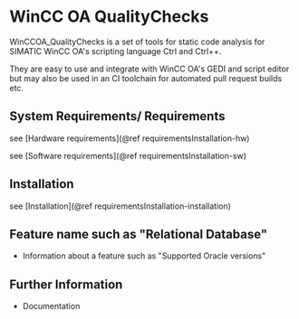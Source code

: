# WinCC OA QualityChecks

WinCCOA_QualityChecks is a set of tools for static code analysis for SIMATIC WinCC OA's scripting language Ctrl and Ctrl++.

They are easy to use and integrate with WinCC OA's GEDI and script editor but may also be used in an CI toolchain for automated pull request builds etc.

## System Requirements/ Requirements

see [Hardware requirements](@ref requirementsInstallation-hw)

see [Software requirements](@ref requirementsInstallation-sw)

## Installation

see [Installation](@ref requirementsInstallation-installation)

## Feature name such as "Relational Database"

- Information about a feature such as
   "Supported Oracle versions"

## Further Information

- Documentation
